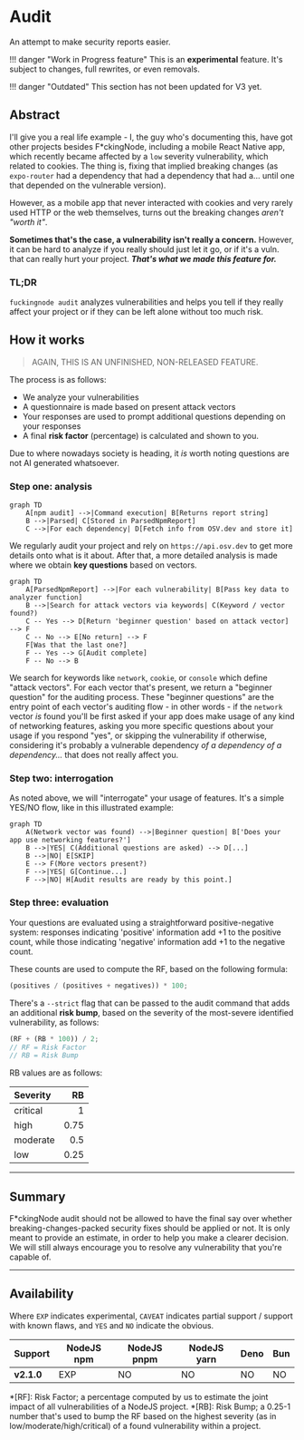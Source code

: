 # Audit

An attempt to make security reports easier.

!!! danger "Work in Progress feature"
    This is an **experimental** feature. It's subject to changes, full rewrites, or even removals.

!!! danger "Outdated"
    This section has not been updated for V3 yet.

## Abstract

I'll give you a real life example - I, the guy who's documenting this, have got other projects besides F\*ckingNode, including a mobile React Native app, which recently became affected by a `low` severity vulnerability, which related to cookies. The thing is, fixing that implied breaking changes (as `expo-router` had a dependency that had a dependency that had a... until one that depended on the vulnerable version).

However, as a mobile app that never interacted with cookies and very rarely used HTTP or the web themselves, turns out the breaking changes _aren't "worth it"_.

**Sometimes that's the case, a vulnerability isn't really a concern.** However, it can be hard to analyze if you really should just let it go, or if it's a vuln. that can really hurt your project. _**That's what we made this feature for.**_

### TL;DR

`fuckingnode audit` analyzes vulnerabilities and helps you tell if they really affect your project or if they can be left alone without too much risk.

## How it works

> AGAIN, THIS IS AN UNFINISHED, NON-RELEASED FEATURE.

The process is as follows:

- We analyze your vulnerabilities
- A questionnaire is made based on present attack vectors
- Your responses are used to prompt additional questions depending on your responses
- A final **risk factor** (percentage) is calculated and shown to you.

Due to where nowadays society is heading, it _is_ worth noting questions are not AI generated whatsoever.

### Step one: analysis

```mermaid
graph TD
    A[npm audit] -->|Command execution| B[Returns report string]
    B -->|Parsed| C[Stored in ParsedNpmReport]
    C -->|For each dependency| D[Fetch info from OSV.dev and store it]
```

We regularly audit your project and rely on `https://api.osv.dev` to get more details onto what is it about. After that, a more detailed analysis is made where we obtain **key questions** based on vectors.

```mermaid
graph TD
    A[ParsedNpmReport] -->|For each vulnerability| B[Pass key data to analyzer function]
    B -->|Search for attack vectors via keywords| C(Keyword / vector found?)
    C -- Yes --> D[Return 'beginner question' based on attack vector] --> F
    C -- No --> E[No return] --> F
    F[Was that the last one?]
    F -- Yes --> G[Audit complete]
    F -- No --> B
```

We search for keywords like `network`, `cookie`, or `console` which define "attack vectors". For each vector that's present, we return a "beginner question" for the auditing process. These "beginner questions" are the entry point of each vector's auditing flow - in other words - if the `network` vector _is_ found you'll be first asked if your app does make usage of any kind of networking features, asking you more specific questions about your usage if you respond "yes", or skipping the vulnerability if otherwise, considering it's probably a vulnerable dependency _of a dependency of a dependency..._ that does not really affect you.

### Step two: interrogation

As noted above, we will "interrogate" your usage of features. It's a simple YES/NO flow, like in this illustrated example:

```mermaid
graph TD
    A(Network vector was found) -->|Beginner question| B['Does your app use networking features?']
    B -->|YES| C(Additional questions are asked) --> D[...]
    B -->|NO| E[SKIP]
    E --> F(More vectors present?)
    F -->|YES| G[Continue...]
    F -->|NO| H[Audit results are ready by this point.]
```

### Step three: evaluation

Your questions are evaluated using a straightforward positive-negative system: responses indicating 'positive' information add +1 to the positive count, while those indicating 'negative' information add +1 to the negative count.

These counts are used to compute the RF, based on the following formula:

```typescript
(positives / (positives + negatives)) * 100;
```

There's a `--strict` flag that can be passed to the audit command that adds an additional **risk bump**, based on the severity of the most-severe identified vulnerability, as follows:

```typescript
(RF + (RB * 100)) / 2;
// RF = Risk Factor
// RB = Risk Bump
```

RB values are as follows:

| Severity |   RB |
| :------- | ---: |
| critical |    1 |
| high     | 0.75 |
| moderate |  0.5 |
| low      | 0.25 |

---

## Summary

F\*ckingNode audit should not be allowed to have the final say over whether breaking-changes-packed security fixes should be applied or not. It is only meant to provide an estimate, in order to help you make a clearer decision. We will still always encourage you to resolve any vulnerability that you're capable of.

---

## Availability

Where `EXP` indicates experimental, `CAVEAT` indicates partial support / support with known flaws, and `YES` and `NO` indicate the obvious.

| Support    | NodeJS npm | NodeJS pnpm | NodeJS yarn | Deno | Bun |
| :--------- | ---------- | ----------- | ----------- | ---- | --- |
| **v2.1.0** | EXP        | NO          | NO          | NO   | NO  |

*[RF]: Risk Factor; a percentage computed by us to estimate the joint impact of all vulnerabilities of a NodeJS project.
*[RB]: Risk Bump; a 0.25-1 number that's used to bump the RF based on the highest severity (as in low/moderate/high/critical) of a found vulnerability within a project.
